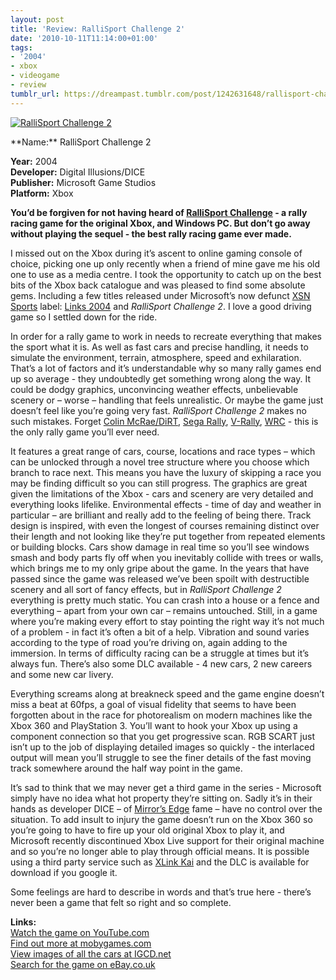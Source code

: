 ```yaml
---
layout: post
title: 'Review: RalliSport Challenge 2'
date: '2010-10-11T11:14:00+01:00'
tags:
- '2004'
- xbox
- videogame
- review
tumblr_url: https://dreampast.tumblr.com/post/1242631648/rallisport-challenge-2
---
```

[![RalliSport Challenge 2](https://64.media.tumblr.com/tumblr_la0zwhKO3I1qbfpni.jpg)](http://dreampast.tumblr.com/post/1242631648/rallisport-challenge-2)  
<!-- more --> **Name:** RalliSport Challenge 2  
**Year:** 2004  
**Developer:** Digital Illusions/DICE  
**Publisher:** Microsoft Game Studios  
**Platform:** Xbox

**You’d be forgiven for not having heard of [RalliSport Challenge](http://www.mobygames.com/game/rallisport-challenge) - a rally racing game for the original Xbox, and Windows PC. But don’t go away without playing the sequel - the best rally racing game ever made.**

I missed out on the Xbox during it’s ascent to online gaming console of choice, picking one up only recently when a friend of mine gave me his old one to use as a media centre. I took the opportunity to catch up on the best bits of the Xbox back catalogue and was pleased to find some absolute gems. Including a few titles released under Microsoft’s now defunct [XSN Sports](http://en.wikipedia.org/wiki/XSN_Sports) label: [Links 2004](http://www.mobygames.com/game/links-2004) and _RalliSport Challenge 2_. I love a good driving game so I settled down for the ride.

In order for a rally game to work in needs to recreate everything that makes the sport what it is. As well as fast cars and precise handling, it needs to simulate the environment, terrain, atmosphere, speed and exhilaration. That’s a lot of factors and it’s understandable why so many rally games end up so average - they undoubtedly get something wrong along the way. It could be dodgy graphics, unconvincing weather effects, unbelievable scenery or – worse – handling that feels unrealistic. Or maybe the game just doesn’t feel like you’re going very fast. _RalliSport Challenge 2_ makes no such mistakes. Forget [Colin McRae/DiRT](http://www.mobygames.com/game-group/colin-mcrae-rally-series), [Sega Rally](http://www.mobygames.com/game-group/sega-rally-series), [V-Rally](http://www.mobygames.com/game-group/v-rally-series), [WRC](http://www.mobygames.com/game-group/fia-wrc-licensees) - this is the only rally game you’ll ever need.

It features a great range of cars, course, locations and race types – which can be unlocked through a novel tree structure where you choose which branch to race next. This means you have the luxury of skipping a race you may be finding difficult so you can still progress. The graphics are great given the limitations of the Xbox - cars and scenery are very detailed and everything looks lifelike. Environmental effects - time of day and weather in particular – are brilliant and really add to the feeling of being there. Track design is inspired, with even the longest of courses remaining distinct over their length and not looking like they’re put together from repeated elements or building blocks. Cars show damage in real time so you’ll see windows smash and body parts fly off when you inevitably collide with trees or walls, which brings me to my only gripe about the game. In the years that have passed since the game was released we’ve been spoilt with destructible scenery and all sort of fancy effects, but in _RalliSport Challenge 2_ everything is pretty much static. You can crash into a house or a fence and everything – apart from your own car – remains untouched. Still, in a game where you’re making every effort to stay pointing the right way it’s not much of a problem - in fact it’s often a bit of a help. Vibration and sound varies according to the type of road you’re driving on, again adding to the immersion. In terms of difficulty racing can be a struggle at times but it’s always fun. There’s also some DLC available - 4 new cars, 2 new careers and some new car livery.

Everything screams along at breakneck speed and the game engine doesn’t miss a beat at 60fps, a goal of visual fidelity that seems to have been forgotten about in the race for photorealism on modern machines like the Xbox 360 and PlayStation 3. You’ll want to hook your Xbox up using a component connection so that you get progressive scan. RGB SCART just isn’t up to the job of displaying detailed images so quickly - the interlaced output will mean you’ll struggle to see the finer details of the fast moving track somewhere around the half way point in the game.

It’s sad to think that we may never get a third game in the series - Microsoft simply have no idea what hot property they’re sitting on. Sadly it’s in their hands as developer DICE – of [Mirror’s Edge](http://www.mobygames.com/game/mirrors-edge) fame – have no control over the situation. To add insult to injury the game doesn’t run on the Xbox 360 so you’re going to have to fire up your old original Xbox to play it, and Microsoft recently discontinued Xbox Live support for their original machine and so you’re no longer able to play through official means. It is possible using a third party service such as [XLink Kai](http://www.teamxlink.co.uk/) and the DLC is available for download if you google it.

Some feelings are hard to describe in words and that’s true here - there’s never been a game that felt so right and so complete.

**Links:**  
[Watch the game on YouTube.com](http://www.youtube.com/watch?v=oBmxhmOfVu8)  
[Find out more at mobygames.com](http://www.mobygames.com/game/rallisport-challenge-2)  
[View images of all the cars at IGCD.net](http://www.igcd.net/movie.php?id=19842082)  
[Search for the game on eBay.co.uk](http://video-games.shop.ebay.co.uk/i.html?_nkw=rallisport+challenge+2)

